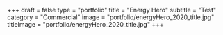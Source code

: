 +++
draft = false
type = "portfolio"
title = "Energy Hero"
subtitle = "Test"
category = "Commercial"
image = "portfolio/energyHero_2020_title.jpg"
titleImage = "portfolio/energyHero_2020_title.jpg"
+++